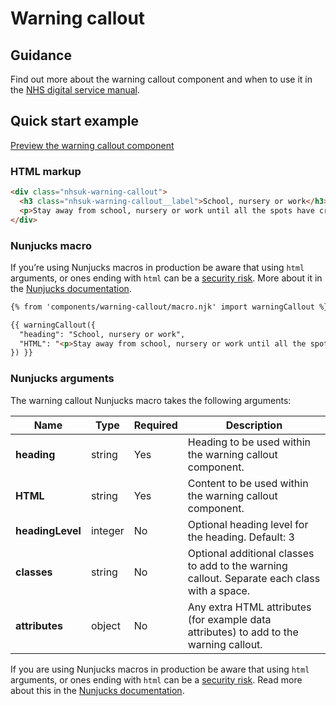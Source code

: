 # Warning callout

## Guidance

Find out more about the warning callout component and when to use it in the [NHS digital service manual](https://beta.nhs.uk/service-manual/styles-components-patterns/warning-callout).

## Quick start example

[Preview the warning callout component](https://nhsuk.github.io/nhsuk-frontend/components/warning-callout/index.html)

### HTML markup

```html
<div class="nhsuk-warning-callout">
  <h3 class="nhsuk-warning-callout__label">School, nursery or work</h3>
  <p>Stay away from school, nursery or work until all the spots have crusted over. This is usually 5 days after the spots first appeared.</p>
</div>
```

### Nunjucks macro

If you’re using Nunjucks macros in production be aware that using `html` arguments, or ones ending with `html` can be a [security risk](https://en.wikipedia.org/wiki/Cross-site_scripting). More about it in the [Nunjucks documentation](https://mozilla.github.io/nunjucks/api.html#user-defined-templates-warning).

```html
{% from 'components/warning-callout/macro.njk' import warningCallout %}

{{ warningCallout({
  "heading": "School, nursery or work",
  "HTML": "<p>Stay away from school, nursery or work until all the spots have crusted over. This is usually 5 days after the spots first appeared.</p>"
}) }}
```

### Nunjucks arguments

The warning callout Nunjucks macro takes the following arguments:

| Name                | Type     | Required  | Description  |
| --------------------|----------|-----------|--------------|
| **heading**             | string   | Yes       | Heading to be used within the warning callout component. |
| **HTML**                | string   | Yes       | Content to be used within the warning callout component. |
| **headingLevel**        | integer  | No        | Optional heading level for the  heading. Default: 3 |
| **classes**             | string   | No        | Optional additional classes to add to the warning callout. Separate each class with a space. |
| **attributes**          | object   | No        | Any extra HTML attributes (for example data attributes) to add to the warning callout. |

If you are using Nunjucks macros in production be aware that using `html` arguments, or ones ending with `html` can be a [security risk](https://developer.mozilla.org/en-US/docs/Glossary/Cross-site_scripting). Read more about this in the [Nunjucks documentation](https://mozilla.github.io/nunjucks/api.html#user-defined-templates-warning).
